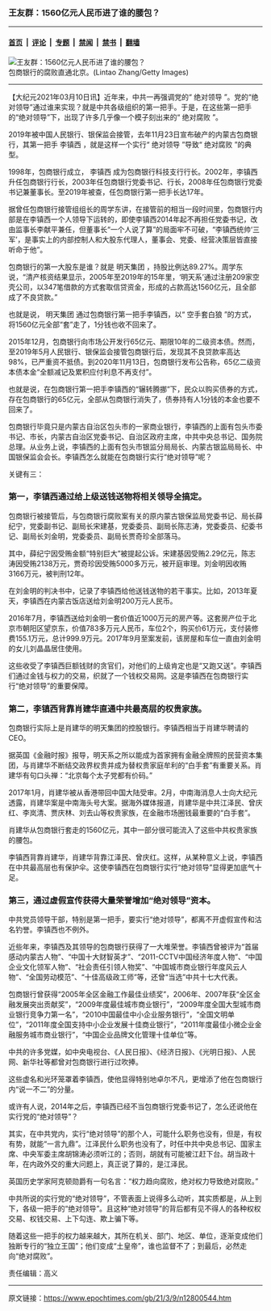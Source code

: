 ### 王友群：1560亿元人民币进了谁的腰包？

---

#### [首页](../../../..?n12800544) &nbsp;|&nbsp; [评论](../../../../../epoch-comment?n12800544) &nbsp;|&nbsp; [专题](../../../../../epoch-special?n12800544) &nbsp;|&nbsp; [禁闻](../../../../../epoch-news?n12800544) &nbsp;|&nbsp; [禁书](../../../../../books?n12800544) &nbsp;|&nbsp; [翻墙](https://github.com/gfw-breaker/nogfw/blob/master/README.md?n12800544)


<div><img alt="王友群：1560亿元人民币进了谁的腰包？" class="attachment-djy_600_400 size-djy_600_400 wp-post-image" src="https://i.epochtimes.com/assets/uploads/2021/03/1511012105372382-600x400-1.jpeg"/>
<div class="caption">
 包商银行的腐败直通北京。(Lintao Zhang/Getty Images)
</div></div><hr/><div class="post_content" id="artbody" itemprop="articleBody">
 <!-- article content begin -->
 <p>
  【大纪元2021年03月10日讯】近年来，中共一再强调党的“
  <ok href="https://www.epochtimes.com/gb/tag/%E7%BB%9D%E5%AF%B9%E9%A2%86%E5%AF%BC.html">
   绝对领导
  </ok>
  ”。党的“绝对领导”通过谁来实现？就是中共各级组织的第一把手。于是，在这些第一把手的“绝对领导”下，出现了许多几乎像一个模子刻出来的“
  <ok href="https://www.epochtimes.com/gb/tag/%E7%BB%9D%E5%AF%B9%E8%85%90%E8%B4%A5.html">
   绝对腐败
  </ok>
  ”。
 </p>
 <p>
  2019年被中国人民银行、银保监会接管，去年11月23日宣布破产的内蒙古包商银行，其第一把手
  <ok href="https://www.epochtimes.com/gb/tag/%E6%9D%8E%E9%95%87%E8%A5%BF.html">
   李镇西
  </ok>
  ，就是这样一个实行“
  <ok href="https://www.epochtimes.com/gb/tag/%E7%BB%9D%E5%AF%B9%E9%A2%86%E5%AF%BC.html">
   绝对领导
  </ok>
  ”导致“
  <ok href="https://www.epochtimes.com/gb/tag/%E7%BB%9D%E5%AF%B9%E8%85%90%E8%B4%A5.html">
   绝对腐败
  </ok>
  ”的典型。
 </p>
 <p>
  1998年，包商银行成立，
  <ok href="https://www.epochtimes.com/gb/tag/%E6%9D%8E%E9%95%87%E8%A5%BF.html">
   李镇西
  </ok>
  成为包商银行科技支行行长。2002年，李镇西升任包商银行行长，2003年任包商银行党委书记、行长，2008年任包商银行党委书记兼董事长。至2019年被查，任包商银行第一把手长达17年。
 </p>
 <p>
  据曾任包商银行接管组组长的周学东讲，在接管前的相当一段时间里，包商银行内部是在李镇西一个人领导下运转的，即使李镇西2014年起不再担任党委书记，改由监事长李献平兼任，但董事长“一个人说了算”的局面牢不可破，“李镇西统帅‘三军’，是事实上的内部控制人和大股东代理人，董事会、党委、经营决策层皆直接听命于他”。
 </p>
 <p>
  包商银行的第一大股东是谁？就是
  <ok href="https://www.epochtimes.com/gb/tag/%E6%98%8E%E5%A4%A9%E9%9B%86%E5%9B%A2.html">
   明天集团
  </ok>
  ，持股比例达89.27%。周学东说，“清产核资结果显示，2005年至2019年的15年里，‘明天系’通过注册209家空壳公司，以347笔借款的方式套取信贷资金，形成的占款高达1560亿元，且全部成了不良贷款。”
 </p>
 <p>
  也就是说，
  <ok href="https://www.epochtimes.com/gb/tag/%E6%98%8E%E5%A4%A9%E9%9B%86%E5%9B%A2.html">
   明天集团
  </ok>
  通过包商银行第一把手李镇西，以“
  <ok href="https://www.epochtimes.com/gb/tag/%E7%A9%BA%E6%89%8B%E5%A5%97%E7%99%BD%E7%8B%BC.html">
   空手套白狼
  </ok>
  ”的方式，将1560亿元全部“套”走了，1分钱也收不回来了。
 </p>
 <p>
  2015年12月，包商银行向市场公开发行65亿元、期限10年的二级资本债。然而，至2019年5月人民银行、银保监会接管包商银行后，发现其不良贷款率高达98%，已严重资不抵债。到2020年11月13日，包商银行发布公告称，65亿二级资本债本金“全额减记及累积应付利息不再支付”。
 </p>
 <p>
  也就是说，在包商银行第一把手李镇西的“辗转腾挪”下，民众以购买债券的方式，存在包商银行的65亿元，全部从包商银行消失了，债券持有人1分钱的本金也要不回来了。
 </p>
 <p>
  包商银行毕竟只是内蒙古自治区包头市的一家商业银行，李镇西的上面有包头市委书记、市长，内蒙古自治区党委书记、自治区政府主席，中共中央总书记、国务院总理。从业务上说，李镇西的上面有包头市银监分局局长、内蒙古银监局局长、中国银保监会会长。李镇西怎么就能在包商银行实行“绝对领导”呢？
 </p>
 <p>
  关键有三：
 </p>
 <h3>
  第一，李镇西通过给上级送钱送物将相关领导全搞定。
 </h3>
 <p>
  包商银行被接管后，与包商银行腐败案有关的原内蒙古银保监局党委书记、局长薛纪宁，党委副书记、副局长宋建基，党委委员、副局长陈志涛，党委委员、纪委书记、副局长刘金明，党委委员、副局长贾奇珍全部落马。
 </p>
 <p>
  其中，薛纪宁因受贿金额“特别巨大”被提起公诉。宋建基因受贿2.29亿元，陈志涛因受贿2138万元，贾奇珍因受贿5000多万元，被开庭审理。刘金明因收贿3166万元，被判刑12年。
 </p>
 <p>
  在刘金明的判决书中，记录了李镇西给他送钱送物的若干事实。比如，2013年夏天，李镇西在内蒙古饭店送给刘金明200万元人民币。
 </p>
 <p>
  2016年7月，李镇西送给刘金明一套价值近1000万元的房产等。这套房产位于北京市朝阳区望京东，价值783多万元人民币，车位2个，购买价61万元，支付装修费155.1万元，总计999.9万元。2017年9月至案发前，该房屋和车位一直由刘金明的女儿刘晶晶居住使用。
 </p>
 <p>
  这些收受了李镇西巨额钱财的贪官们，对他们的上级肯定也是“又跑又送”。李镇西们通过金钱与权力的交易，织就了一个钱权交易网。这是李镇西在包商银行实行“绝对领导”的重要保障。
 </p>
 <h3>
  第二，李镇西背靠肖建华直通中共最高层的权贵家族。
 </h3>
 <p>
  包商银行实际上是肖建华的明天集团的控股银行。李镇西相当于肖建华聘请的CEO。
 </p>
 <p>
  据英国《金融时报》报导，明天系之所以能成为首家拥有金融全牌照的民营资本集团，与肖建华不断结交政界权贵并成为替权贵家庭牟利的“白手套”有重要关系。肖建华有句口头禅：“北京每个太子党都有价码。”
 </p>
 <p>
  2017年1月，肖建华被从香港带回中国大陆受审。2月，中南海消息人士向大纪元透露，肖建华案是中南海头号大案。据海外媒体报道，肖建华是中共江泽民、曾庆红、李岚清、贾庆林、刘去山等权贵家族，在金融市场圈钱最重要的“白手套”。
 </p>
 <p>
  肖建华从包商银行套走的1560亿元，其中一部分很可能流入了这些中共权贵家族的腰包。
 </p>
 <p>
  李镇西背靠肖建华，肖建华背靠江泽民、曾庆红。这样，从某种意义上说，李镇西在中共最高层也有保护伞。这使李镇西在包商银行实行“绝对领导”显得更加底气十足。
 </p>
 <h3>
  第三，通过虚假宣传获得大量荣誉增加“绝对领导”资本。
 </h3>
 <p>
  中共党员领导干部，特别是第一把手，要实行“绝对领导”，都离不开虚假宣传和沽名钓誉。李镇西也不例外。
 </p>
 <p>
  近些年来，李镇西及其领导的包商银行获得了一大堆荣誉。李镇西曾被评为“首届感动内蒙古人物”、“中国十大财智英才”、“2011-CCTV中国经济年度人物”、“中国企业文化领军人物”、“社会责任引领人物奖”、“中国城市商业银行年度风云人物”、“全国劳动模范”、“十佳高级政工师”等，还曾“当选”中共十七大代表。
 </p>
 <p>
  包商银行曾获得“2005年全区金融工作最佳业绩奖”，2006年、2007年获“全区金融发展突出贡献奖”，“2009年度最佳城市商业银行”，“2009年度全国大型城市商业银行竞争力第一名”，“2010中国最佳中小企业服务银行”，“全国文明单位”，“2011年度全国支持中小企业发展十佳商业银行”，“2011年度最佳小微企业金融服务城市商业银行”，“中国企业品牌文化管理十佳单位”等。
 </p>
 <p>
  中共的许多党媒，如中央电视台、《人民日报》、《经济日报》、《光明日报》、人民网、新华社等都曾对包商银行进行过吹捧。
 </p>
 <p>
  这些虚名和光环笼罩着李镇西，使他显得特别地卓尔不凡，更增添了他在包商银行内“说一不二”的分量。
 </p>
 <p>
  或许有人说，2014年之后，李镇西已经不当包商银行党委书记了，怎么还说他在实行党的“绝对领导”？
 </p>
 <p>
  其实，在中共党内，实行“绝对领导”的那个人，可能什么职务也没有，但是，有权有势，就能“一言九鼎”。江泽民什么职务也没有了，时任中共中央总书记、国家主席、中央军委主席胡锦涛必须听江的；否则，胡就有可能被江赶下台。胡当政十年，在内政外交的重大问题上，真正说了算的，是江泽民。
 </p>
 <p>
  英国历史学家阿克顿勋爵有一句名言：“权力趋向腐败，绝对权力导致绝对腐败。”
 </p>
 <p>
  中共所说的实行党的“绝对领导”，不管表面上说得多么动听，其实质都是，从上到下，各级一把手的“绝对领导”。且这种“绝对领导”的背后都有见不得人的各种权权交易、权钱交易、上下勾连、欺上骗下等。
 </p>
 <p>
  随着这些一把手的权力越来越大，其所在机关、部门、地区、单位，逐渐变成他们独断专行的“独立王国”；他们变成“土皇帝”，谁也监督不了；到最后，必然走向“绝对腐败”。
 </p>
 <p>
  责任编辑：高义
 </p>
 <!-- article content end -->
 <div id="below_article_ad">
 </div>
</div>


---

原文链接：https://www.epochtimes.com/gb/21/3/9/n12800544.htm